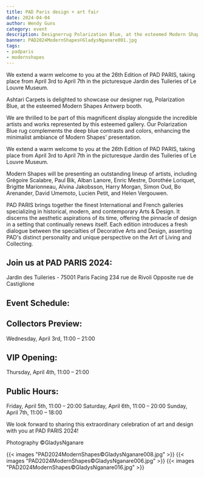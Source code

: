 ```yaml
---
title: PAD Paris design + art fair
date: 2024-04-04
author: Wendy Guns
category: event
description: Designerrug Polarization Blue, at the esteemed Modern Shapes Antwerp booth.
banner: PAD2024ModernShapes©GladysNganare001.jpg
tags:
- padparis
- modernshapes
---
```

We extend a warm welcome to you at the 26th Edition of PAD PARIS, taking place from April 3rd to April 7th in the picturesque Jardin des Tuileries of Le Louvre Museum.

<!--more-->
Ashtari Carpets is delighted to showcase our designer rug, Polarization Blue, at the esteemed Modern Shapes Antwerp booth.

We are thrilled to be part of this magnificent display alongside the incredible artists and works represented by this esteemed gallery. Our Polarization Blue rug complements the deep blue contrasts and colors, enhancing the minimalist ambiance of Modern Shapes' presentation.

We extend a warm welcome to you at the 26th Edition of PAD PARIS, taking place from April 3rd to April 7th in the picturesque Jardin des Tuileries of Le Louvre Museum.

Modern Shapes will be presenting an outstanding lineup of artists, including Grégoire Scalabre, Paul Bik, Alban Lanore, Enric Mestre, Dorothée Loriquet, Brigitte Marionneau, Alvina Jakobsson, Harry Morgan, Simon Oud, Bo Arenander, David Umemoto, Lucien Petit, and Helen Vergouwen.

PAD PARIS brings together the finest International and French galleries specializing in historical, modern, and contemporary Arts & Design. It discerns the aesthetic aspirations of its time, offering the pinnacle of design in a setting that continually renews itself. Each edition introduces a fresh dialogue between the specialties of Decorative Arts and Design, asserting PAD's distinct personality and unique perspective on the Art of Living and Collecting.

## Join us at PAD PARIS 2024:
Jardin des Tuileries - 75001 Paris
Facing 234 rue de Rivoli
Opposite rue de Castiglione

## Event Schedule:

## Collectors Preview: 
Wednesday, April 3rd, 11:00 – 21:00
## VIP Opening: 
Thursday, April 4th, 11:00 – 21:00
## Public Hours:
Friday, April 5th, 11:00 – 20:00
Saturday, April 6th, 11:00 – 20:00
Sunday, April 7th, 11:00 – 18:00

We look forward to sharing this extraordinary celebration of art and design with you at PAD PARIS 2024!

Photography ©GladysNganare

{{< images "PAD2024ModernShapes©GladysNganare008.jpg" >}}
{{< images "PAD2024ModernShapes©GladysNganare006.jpg" >}}
{{< images "PAD2024ModernShapes©GladysNganare016.jpg" >}}











